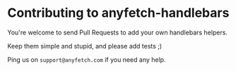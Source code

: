# Contributing to anyfetch-handlebars

You're welcome to send Pull Requests to add your own handlebars helpers.

Keep them simple and stupid, and please add tests ;)

Ping us on `support@anyfetch.com` if you need any help.
